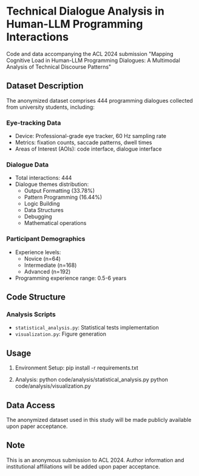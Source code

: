 # Technical Dialogue Analysis in Human-LLM Programming Interactions

Code and data accompanying the ACL 2024 submission "Mapping Cognitive Load in Human-LLM Programming Dialogues: A Multimodal Analysis of Technical Discourse Patterns"

## Dataset Description

The anonymized dataset comprises 444 programming dialogues collected from university students, including:

### Eye-tracking Data
- Device: Professional-grade eye tracker, 60 Hz sampling rate
- Metrics: fixation counts, saccade patterns, dwell times
- Areas of Interest (AOIs): code interface, dialogue interface

### Dialogue Data
- Total interactions: 444
- Dialogue themes distribution:
  - Output Formatting (33.78%)
  - Pattern Programming (16.44%)
  - Logic Building
  - Data Structures
  - Debugging
  - Mathematical operations

### Participant Demographics
- Experience levels:
  - Novice (n=64)
  - Intermediate (n=168)
  - Advanced (n=192)
- Programming experience range: 0.5-6 years

## Code Structure

### Analysis Scripts
- `statistical_analysis.py`: Statistical tests implementation
- `visualization.py`: Figure generation

## Usage

1. Environment Setup:
    pip install -r requirements.txt

2. Analysis:
    python code/analysis/statistical_analysis.py
    python code/analysis/visualization.py

## Data Access

The anonymized dataset used in this study will be made publicly available upon paper acceptance.

## Note

This is an anonymous submission to ACL 2024. Author information and institutional affiliations will be added upon paper acceptance.
